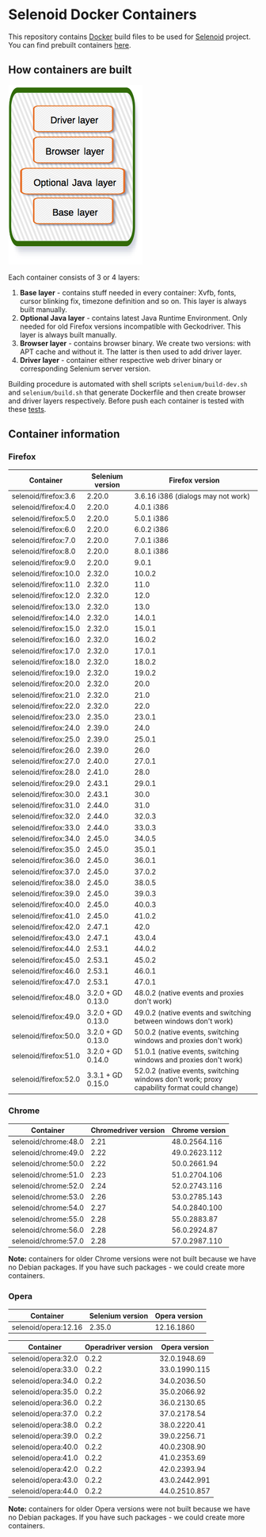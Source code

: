 # Selenoid Docker Containers
This repository contains [Docker](http://docker.com/) build files to be used for [Selenoid](http://github.com/aandryashin/selenoid) project. You can find prebuilt containers [here](https://hub.docker.com/u/selenoid/dashboard/).

## How containers are built

![layers](layers.png)

Each container consists of 3 or 4 layers:
1) **Base layer** - contains stuff needed in every container: Xvfb, fonts, cursor blinking fix, timezone definition and so on. This layer is always built manually.
2) **Optional Java layer** - contains latest Java Runtime Environment. Only needed for old Firefox versions incompatible with Geckodriver. This layer is always built manually.
3) **Browser layer** - contains browser binary. We create two versions: with APT cache and without it. The latter is then used to add driver layer.
4) **Driver layer** - container either respective web driver binary or corresponding Selenium server version.

Building procedure is automated with shell scripts ```selenium/build-dev.sh``` and ```selenium/build.sh``` that generate Dockerfile and then create browser and driver layers respectively. Before push each container is tested with these [tests](https://github.com/aerokube/selenoid-container-tests).

## Container information
### Firefox

| Container | Selenium version | Firefox version |
| --------------- | ---------------- | ---------------- |
| selenoid/firefox:3.6 | 2.20.0 | 3.6.16 i386 (dialogs may not work) |
| selenoid/firefox:4.0 | 2.20.0 | 4.0.1 i386 |
| selenoid/firefox:5.0 | 2.20.0 | 5.0.1 i386 |
| selenoid/firefox:6.0 | 2.20.0 | 6.0.2 i386 |
| selenoid/firefox:7.0 | 2.20.0 | 7.0.1 i386 |
| selenoid/firefox:8.0 | 2.20.0 | 8.0.1 i386 |
| selenoid/firefox:9.0 | 2.20.0 | 9.0.1 |
| selenoid/firefox:10.0 | 2.32.0 | 10.0.2 |
| selenoid/firefox:11.0 | 2.32.0 | 11.0 |
| selenoid/firefox:12.0 | 2.32.0 | 12.0 |
| selenoid/firefox:13.0 | 2.32.0 | 13.0 |
| selenoid/firefox:14.0 | 2.32.0 | 14.0.1 |
| selenoid/firefox:15.0 | 2.32.0 | 15.0.1 |
| selenoid/firefox:16.0 | 2.32.0 | 16.0.2 |
| selenoid/firefox:17.0 | 2.32.0 | 17.0.1 |
| selenoid/firefox:18.0 | 2.32.0 | 18.0.2 |
| selenoid/firefox:19.0 | 2.32.0 | 19.0.2 |
| selenoid/firefox:20.0 | 2.32.0 | 20.0 |
| selenoid/firefox:21.0 | 2.32.0 | 21.0 |
| selenoid/firefox:22.0 | 2.32.0 | 22.0 |
| selenoid/firefox:23.0 | 2.35.0 | 23.0.1 |
| selenoid/firefox:24.0 | 2.39.0 | 24.0 |
| selenoid/firefox:25.0 | 2.39.0 | 25.0.1 |
| selenoid/firefox:26.0 | 2.39.0 | 26.0 |
| selenoid/firefox:27.0 | 2.40.0 | 27.0.1 |
| selenoid/firefox:28.0 | 2.41.0 | 28.0 |
| selenoid/firefox:29.0 | 2.43.1 | 29.0.1 |
| selenoid/firefox:30.0 | 2.43.1 | 30.0 |
| selenoid/firefox:31.0 | 2.44.0 | 31.0 |
| selenoid/firefox:32.0 | 2.44.0 | 32.0.3 |
| selenoid/firefox:33.0 | 2.44.0 | 33.0.3 |
| selenoid/firefox:34.0 | 2.45.0 | 34.0.5 |
| selenoid/firefox:35.0 | 2.45.0 | 35.0.1 |
| selenoid/firefox:36.0 | 2.45.0 | 36.0.1 |
| selenoid/firefox:37.0 | 2.45.0 | 37.0.2 |
| selenoid/firefox:38.0 | 2.45.0 | 38.0.5 |
| selenoid/firefox:39.0 | 2.45.0 | 39.0.3 |
| selenoid/firefox:40.0 | 2.45.0 | 40.0.3 |
| selenoid/firefox:41.0 | 2.45.0 | 41.0.2 |
| selenoid/firefox:42.0 | 2.47.1 | 42.0 |
| selenoid/firefox:43.0 | 2.47.1 | 43.0.4 |
| selenoid/firefox:44.0 | 2.53.1 | 44.0.2 |
| selenoid/firefox:45.0 | 2.53.1 | 45.0.2 |
| selenoid/firefox:46.0 | 2.53.1 | 46.0.1 |
| selenoid/firefox:47.0 | 2.53.1 | 47.0.1 |
| selenoid/firefox:48.0 | 3.2.0 + GD 0.13.0 | 48.0.2 (native events and proxies don't work) |
| selenoid/firefox:49.0 | 3.2.0 + GD 0.13.0 | 49.0.2 (native events and switching between windows don't work) |
| selenoid/firefox:50.0 | 3.2.0 + GD 0.13.0 | 50.0.2 (native events, switching windows and proxies don't work) |
| selenoid/firefox:51.0 | 3.2.0 + GD 0.14.0 | 51.0.1 (native events, switching windows and proxies don't work) |
| selenoid/firefox:52.0 | 3.3.1 + GD 0.15.0 | 52.0.2 (native events, switching windows don't work; proxy capability format could change) |

### Chrome

| Container | Chromedriver version | Chrome version |
| --------- | -------------------- | -------------- |
| selenoid/chrome:48.0 | 2.21 | 48.0.2564.116 |
| selenoid/chrome:49.0 | 2.22 | 49.0.2623.112 |
| selenoid/chrome:50.0 | 2.22 | 50.0.2661.94 |
| selenoid/chrome:51.0 | 2.23 | 51.0.2704.106 |
| selenoid/chrome:52.0 | 2.24 | 52.0.2743.116 |
| selenoid/chrome:53.0 | 2.26 | 53.0.2785.143 |
| selenoid/chrome:54.0 | 2.27 | 54.0.2840.100 |
| selenoid/chrome:55.0 | 2.28 | 55.0.2883.87 |
| selenoid/chrome:56.0 | 2.28 | 56.0.2924.87 |
| selenoid/chrome:57.0 | 2.28 | 57.0.2987.110 |

**Note:** containers for older Chrome versions were not built because we have no Debian packages. If you have such packages - we could create more containers.

### Opera

| Container | Selenium version | Opera version |
| --------- | ---------------- | ------------- |
| selenoid/opera:12.16 | 2.35.0 | 12.16.1860 |

| Container | Operadriver version | Opera version |
| --------- | ------------------- | ------------- |
| selenoid/opera:32.0 | 0.2.2 | 32.0.1948.69 |
| selenoid/opera:33.0 | 0.2.2 | 33.0.1990.115 |
| selenoid/opera:34.0 | 0.2.2 | 34.0.2036.50 |
| selenoid/opera:35.0 | 0.2.2 | 35.0.2066.92 |
| selenoid/opera:36.0 | 0.2.2 | 36.0.2130.65 |
| selenoid/opera:37.0 | 0.2.2 | 37.0.2178.54 |
| selenoid/opera:38.0 | 0.2.2 | 38.0.2220.41 |
| selenoid/opera:39.0 | 0.2.2 | 39.0.2256.71 |
| selenoid/opera:40.0 | 0.2.2 | 40.0.2308.90 |
| selenoid/opera:41.0 | 0.2.2 | 41.0.2353.69 |
| selenoid/opera:42.0 | 0.2.2 | 42.0.2393.94 |
| selenoid/opera:43.0 | 0.2.2 | 43.0.2442.991 |
| selenoid/opera:44.0 | 0.2.2 | 44.0.2510.857 |

**Note:** containers for older Opera versions were not built because we have no Debian packages. If you have such packages - we could create more containers.
